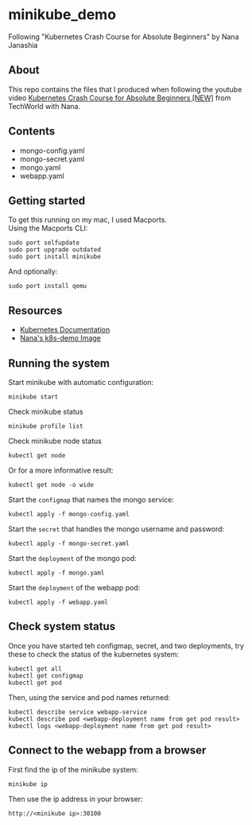 # minikube_demo

Following "Kubernetes Crash Course for Absolute Beginners" by Nana Janashia

## About

This repo contains the files that I produced when following the youtube video [Kubernetes Crash Course for Absolute Beginners [NEW]](https://www.youtube.com/watch?v=s_o8dwzRlu4) from TechWorld with Nana.

## Contents
* mongo-config.yaml
* mongo-secret.yaml
* mongo.yaml
* webapp.yaml

## Getting started

To get this running on my mac, I used Macports.  
Using the Macports CLI:

```
sudo port selfupdate
sudo port upgrade outdated
sudo port install minikube
```
And optionally:
```
sudo port install qemu
```

## Resources

* [Kubernetes Documentation](https://kubernetes.io/docs/home/)
* [Nana's k8s-demo Image](https://hub.docker.com/r/nanajanashia/k8s-demo-app)

## Running the system

Start minikube with automatic configuration:
```
minikube start
```
Check minikube status
```
minikube profile list
```
Check minikube node status
```
kubectl get node
```
Or for a more informative result:
```
kubectl get node -o wide
```
Start the `configmap` that names the mongo service:
```
kubectl apply -f mongo-config.yaml
```
Start the `secret` that handles the mongo username and password:
```
kubectl apply -f mongo-secret.yaml
```
Start the `deployment` of the mongo pod:
```
kubectl apply -f mongo.yaml
```
Start the `deployment` of the webapp pod:
```
kubectl apply -f webapp.yaml
```

## Check system status

Once you have started teh configmap, secret, and two deployments, try these to check the status of the kubernetes system:
```
kubectl get all
kubectl get configmap
kubectl get pod
```
Then, using the service and pod names returned:
```
kubectl describe service webapp-service 
kubectl describe pod <webapp-deployment name from get pod result>
kubectl logs <webapp-deployment name from get pod result>
```

## Connect to the webapp from a browser

First find the ip of the minikube system:
```
minikube ip
```
Then use the ip address in your browser:
```
http://<minikube ip>:30100
```


